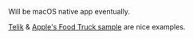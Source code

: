 Will be macOS native app eventually.

[Telik](https://github.com/agentcooper/Telik) & [Apple's Food Truck sample](https://github.com/apple/sample-food-truck) are nice examples.
